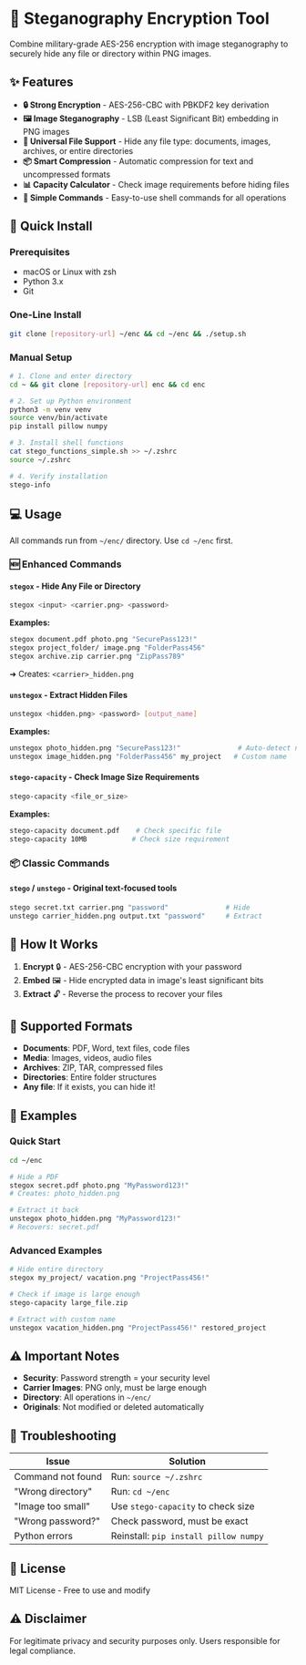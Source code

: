 # 🔐 Steganography Encryption Tool

Combine military-grade AES-256 encryption with image steganography to securely hide any file or directory within PNG images.

## ✨ Features

- **🔒 Strong Encryption** - AES-256-CBC with PBKDF2 key derivation
- **🖼️ Image Steganography** - LSB (Least Significant Bit) embedding in PNG images
- **📁 Universal File Support** - Hide any file type: documents, images, archives, or entire directories
- **📦 Smart Compression** - Automatic compression for text and uncompressed formats
- **📊 Capacity Calculator** - Check image requirements before hiding files
- **🚀 Simple Commands** - Easy-to-use shell commands for all operations

## 🔧 Quick Install

### Prerequisites
- macOS or Linux with zsh
- Python 3.x
- Git

### One-Line Install
```bash
git clone [repository-url] ~/enc && cd ~/enc && ./setup.sh
```

### Manual Setup
```bash
# 1. Clone and enter directory
cd ~ && git clone [repository-url] enc && cd enc

# 2. Set up Python environment
python3 -m venv venv
source venv/bin/activate
pip install pillow numpy

# 3. Install shell functions
cat stego_functions_simple.sh >> ~/.zshrc
source ~/.zshrc

# 4. Verify installation
stego-info
```

## 💻 Usage

All commands run from `~/enc/` directory. Use `cd ~/enc` first.

### 🆕 Enhanced Commands

#### `stegox` - Hide Any File or Directory
```bash
stegox <input> <carrier.png> <password>
```

**Examples:**
```bash
stegox document.pdf photo.png "SecurePass123!"
stegox project_folder/ image.png "FolderPass456"
stegox archive.zip carrier.png "ZipPass789"
```
➜ Creates: `<carrier>_hidden.png`

#### `unstegox` - Extract Hidden Files
```bash
unstegox <hidden.png> <password> [output_name]
```

**Examples:**
```bash
unstegox photo_hidden.png "SecurePass123!"              # Auto-detect name
unstegox image_hidden.png "FolderPass456" my_project   # Custom name
```

#### `stego-capacity` - Check Image Size Requirements
```bash
stego-capacity <file_or_size>
```

**Examples:**
```bash
stego-capacity document.pdf    # Check specific file
stego-capacity 10MB           # Check size requirement
```

### 📦 Classic Commands

#### `stego` / `unstego` - Original text-focused tools
```bash
stego secret.txt carrier.png "password"              # Hide
unstego carrier_hidden.png output.txt "password"     # Extract
```

## 🎯 How It Works

1. **Encrypt** 🔒 - AES-256-CBC encryption with your password
2. **Embed** 🖼️ - Hide encrypted data in image's least significant bits
3. **Extract** 🔓 - Reverse the process to recover your files

## 📂 Supported Formats

- **Documents**: PDF, Word, text files, code files
- **Media**: Images, videos, audio files
- **Archives**: ZIP, TAR, compressed files
- **Directories**: Entire folder structures
- **Any file**: If it exists, you can hide it!

## 📝 Examples

### Quick Start
```bash
cd ~/enc

# Hide a PDF
stegox secret.pdf photo.png "MyPassword123!"
# Creates: photo_hidden.png

# Extract it back
unstegox photo_hidden.png "MyPassword123!"
# Recovers: secret.pdf
```

### Advanced Examples
```bash
# Hide entire directory
stegox my_project/ vacation.png "ProjectPass456!"

# Check if image is large enough
stego-capacity large_file.zip

# Extract with custom name
unstegox vacation_hidden.png "ProjectPass456!" restored_project
```

## ⚠️ Important Notes

- **Security**: Password strength = your security level
- **Carrier Images**: PNG only, must be large enough
- **Directory**: All operations in `~/enc/`
- **Originals**: Not modified or deleted automatically

## 🔧 Troubleshooting

| Issue | Solution |
|-------|----------|
| Command not found | Run: `source ~/.zshrc` |
| "Wrong directory" | Run: `cd ~/enc` |
| "Image too small" | Use `stego-capacity` to check size |
| "Wrong password?" | Check password, must be exact |
| Python errors | Reinstall: `pip install pillow numpy` |

## 📝 License

MIT License - Free to use and modify

## ⚠️ Disclaimer

For legitimate privacy and security purposes only. Users responsible for legal compliance.
